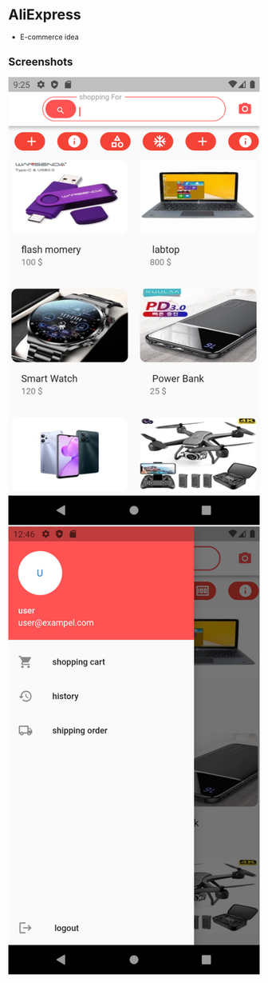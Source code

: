 # AliExpress
- E-commerce idea
## Screenshots
![assesst/img/store.png](assesst/img/index.png)
![assesst/img/store.png](assesst/img/drawer.png)
